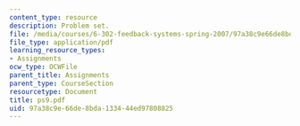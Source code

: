 ```yaml
---
content_type: resource
description: Problem set.
file: /media/courses/6-302-feedback-systems-spring-2007/97a38c9e66de8bda133444ed97808825_ps9.pdf
file_type: application/pdf
learning_resource_types:
- Assignments
ocw_type: OCWFile
parent_title: Assignments
parent_type: CourseSection
resourcetype: Document
title: ps9.pdf
uid: 97a38c9e-66de-8bda-1334-44ed97808825
---
```

